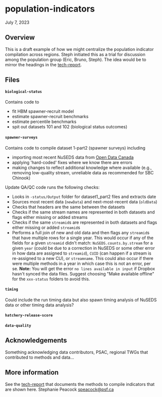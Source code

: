 # population-indicators

July 7, 2023

## Overview

This is a draft example of how we might centralize the population indicator compilation across regions. Steph initiated this as a trial for discussion among the population group (Eric, Bruno, Steph). The idea would be to mirror the headings in the [tech-report](https://bookdown.org/salmonwatersheds/tech-report/).

## Files

#### `biological-status`

Contains code to
* fit HBM spawner-recruit model
* estimate spawner-recruit benchmarks
* estimate percentile benchmarks
* spit out datasets 101 and 102 (biological status outcomes)

#### `spawner-surveys`

Contains code to compile dataset 1-part2 (spawner surveys) including
* importing most recent NuSEDS data from [Open Data Canada](https://open.canada.ca/data/en/dataset/c48669a3-045b-400d-b730-48aafe8c5ee6)
* applying 'hard-coded' fixes where we know there are errors
* making changes to reflect additional knowledge where available (e.g., removing low-quality stream, unreliable data as recommended for SBC Chinook)

Update QA/QC code runs the following checks:
* Looks in `-status/Output` folder for dataset1_part2 files and extracts date
* Sources most recent data (`newData`) and next-most-recent data (`oldData`)
* Checks that headers are the same between the datasets
* Checks if the same stream names are represented in both datasets and flags either missing or added streams
* Checks if the same `streamid`s are represented in both datasets and flags either missing or added `streamid`s
* Performs a full join of new and old data and then flags any `streamid`s that have multiple rows for a single year. This would occur if any of the fields for a given `streamid` didn't match: `NuSEDS.counts.by.stream` for a given `year` (could be due to a correction in NuSEDS or some other error in how data are assigned to `streamid`), `CUID` (can happen if a stream is re-assigned to a new CU), or `streamname`. This could also occur if there were multiple methods in a year in which case this is not an error, per se.
**Note:** You will get the error `no lines available in input` if Dropbox hasn't synced the data files. Suggest choosing "Make available offline" for the `xxx-status` folders to avoid this.

#### `timing`

Could include the run timing data but also spawn timing analysis of NuSEDS data or other timing data analysis?

#### `hatchery-release-score`

#### `data-quality`


## Acknowledgements

Something acknowledging data contributors, PSAC, regional TWGs that contributed to methods and data...

## More information

See the [tech-report](https://bookdown.org/salmonwatersheds/tech-report/) that documents the methods to compile indicators that are shown here.
Stephanie Peacock <speacock@psf.ca>
